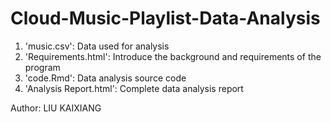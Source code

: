 # Cloud-Music-Playlist-Data-Analysis

1. 'music.csv': Data used for analysis
2. 'Requirements.html': Introduce the background and requirements of the program
3. 'code.Rmd': Data analysis source code
4. 'Analysis Report.html': Complete data analysis report



Author: LIU KAIXIANG

